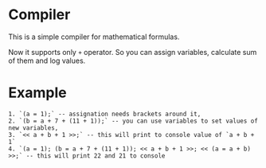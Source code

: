 # Compiler
This is a simple compiler for mathematical formulas.

Now it supports only `+` operator. So you can assign variables, calculate sum of them and log values.
# Example
	1. `(a = 1);` -- assignation needs brackets around it,
	2. `(b = a + 7 + (11 + 1));` -- you can use variables to set values of new variables,
	3. `<< a + b + 1 >>;` -- this will print to console value of `a + b + 1`
	4. `(a = 1); (b = a + 7 + (11 + 1)); << a + b + 1 >>; << (a = a + b) >>;` -- this will print 22 and 21 to console

